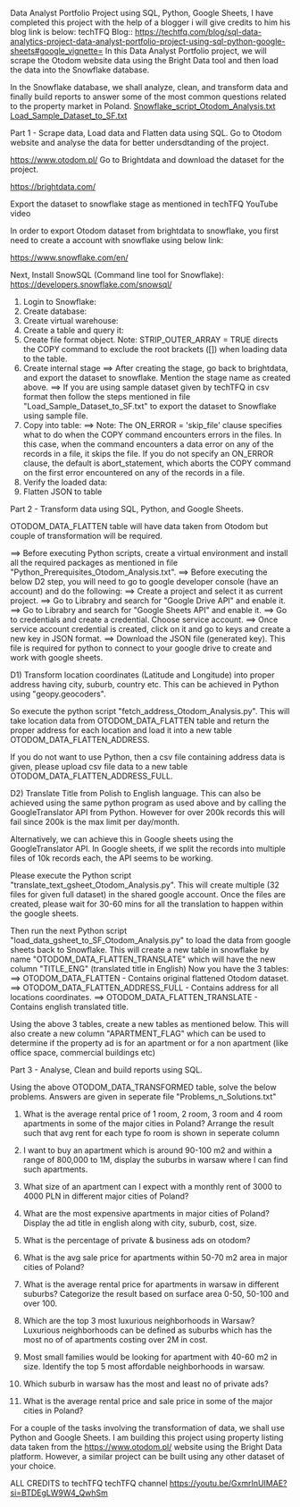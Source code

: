 Data Analyst Portfolio Project using SQL, Python, Google Sheets,  I have completed this project with the help of  a blogger i will give credits to him his blog link is below:
techTFQ Blog:: https://techtfq.com/blog/sql-data-analytics-project-data-analyst-portfolio-project-using-sql-python-google-sheets#google_vignette=
In this Data Analyst Portfolio project, we will scrape the Otodom website data using the Bright Data tool and then load the data into the Snowflake database. 

In the Snowflake database, we shall analyze, clean, and transform data and finally build reports to answer some of the most common questions related to the property market in Poland. 
[Snowflake_script_Otodom_Analysis.txt](https://github.com/almas1990/turbo-spork/files/12605064/Snowflake_script_Otodom_Analysis.txt)
[Load_Sample_Dataset_to_SF.txt](https://github.com/almas1990/turbo-spork/files/12605066/Load_Sample_Dataset_to_SF.txt)

Part 1 - Scrape data, Load data and Flatten data using SQL. 
Go to Otodom website and analyse the data for better undersdtanding of the project.

https://www.otodom.pl/ 
Go to Brightdata and download the dataset for the project.

https://brightdata.com/

Export the dataset to snowflake stage as mentioned in techTFQ YouTube video

In order to export Otodom dataset from brightdata to snowflake, you first need to create a account with snowflake using below link:

https://www.snowflake.com/en/

Next, Install SnowSQL (Command line tool for Snowflake):
https://developers.snowflake.com/snowsql/
1) Login to Snowflake:
2) Create database:
2) Create virtual warehouse:
3) Create a table and query it:
4) Create file format object.
Note: STRIP_OUTER_ARRAY = TRUE directs the COPY command to exclude the root brackets ([]) when loading data to the table.
5) Create internal stage
==> After creating the stage, go back to brightdata, and export the dataset to snowflake. Mention the stage name as created above.
==> If you are using sample dataset given by techTFQ in csv format then follow the steps mentioned in file "Load_Sample_Dataset_to_SF.txt" to export the dataset to Snowflake using sample file.
6) Copy into table:
==> Note: The ON_ERROR = 'skip_file' clause specifies what to do when the COPY command encounters errors in the files. In this case, when the command encounters a data error on any of the records in a file, it skips the file. If you do not specify an ON_ERROR clause, the default is abort_statement, which aborts the COPY command on the first error encountered on any of the records in a file.
7) Verify the loaded data:
8) Flatten JSON to table	

Part 2 - Transform data using SQL, Python, and Google Sheets. 

OTODOM_DATA_FLATTEN table will have data taken from Otodom but couple of transformation will be required.

==> Before executing Python scripts, create a virtual environment and install all the required packages as mentioned in file "Python_Prerequisites_Otodom_Analysis.txt".
==> Before executing the below D2 step, you will need to go to google developer console (have an account) and do the following:
       ==> Create a project and select it as current project.
       ==> Go to Librabry and search for "Google Drive API" and enable it.
       ==> Go to Librabry and search for "Google Sheets API" and enable it.
       ==> Go to credentials and create a credential. Choose service account.
       ==> Once service account credential is created, click on it and go to keys and create a new key in JSON format.
       ==> Download the JSON file (generated key). This file is required for python to connect to your google drive to create and work with google sheets.


D1) Transform location coordinates (Latitude and Longitude) into proper address having city, suburb, country etc. 
This can be achieved in Python using "geopy.geocoders". 

So execute the python script "fetch_address_Otodom_Analysis.py". This will take location data from OTODOM_DATA_FLATTEN table and return the proper address for each location and load it into a new table OTODOM_DATA_FLATTEN_ADDRESS.

If you do not want to use Python, then a csv file containing address data is given, please upload csv file data to a new table OTODOM_DATA_FLATTEN_ADDRESS_FULL.



D2) Translate Title from Polish to English language.
This can also be achieved using the same python program as used above and by calling the GoogleTranslator API from Python. However for over 200k records this will fail since 200k is the max limit per day/month.

Alternatively, we can achieve this in Google sheets using the GoogleTranslator API. In Google sheets, if we split the records into multiple files of 10k records each, the API seems to be working.

Please execute the Python script "translate_text_gsheet_Otodom_Analysis.py". This will create multiple (32 files for given full dataset) in the shared google account.
Once the files are created, please wait for 30-60 mins for all the translation to happen within the google sheets.

Then run the next Python script "load_data_gsheet_to_SF_Otodom_Analysis.py" to load the data from google sheets back to Snowflake. This will create a new table in snowflake by name "OTODOM_DATA_FLATTEN_TRANSLATE" which will have the new column "TITLE_ENG" (translated title in English)
Now you have the 3 tables:
       ==> OTODOM_DATA_FLATTEN - Contains original flattened Otodom dataset.
       ==> OTODOM_DATA_FLATTEN_ADDRESS_FULL - Contains address for all locations coordinates.
       ==> OTODOM_DATA_FLATTEN_TRANSLATE - Contains english translated title.


Using the above 3 tables, create a new tables as mentioned below.
This will also create a new column "APARTMENT_FLAG" which can be used to determine if the property ad is for an apartment or for a non apartment (like office space, commercial buildings etc)


Part 3 - Analyse, Clean and build reports using SQL. 

Using the above OTODOM_DATA_TRANSFORMED table, solve the below problems. Answers are given in seperate file "Problems_n_Solutions.txt"


1) What is the average rental price of 1 room, 2 room, 3 room and 4 room apartments in some of the major cities in Poland? 
       Arrange the result such that avg rent for each type fo room is shown in seperate column

2) I want to buy an apartment which is around 90-100 m2 and within a range of 800,000 to 1M, display the suburbs in warsaw where I can find such apartments.       

3) What size of an apartment can I expect with a monthly rent of 3000 to 4000 PLN in different major cities of Poland?

4) What are the most expensive apartments in major cities of Poland? Display the ad title in english along with city, suburb, cost, size.

5) What is the percentage of private & business ads on otodom?

6) What is the avg sale price for apartments within 50-70 m2 area in major cities of Poland?

7) What is the average rental price for apartments in warsaw in different suburbs?
       Categorize the result based on surface area 0-50, 50-100 and over 100.

8) Which are the top 3 most luxurious neighborhoods in Warsaw? Luxurious neighborhoods can be defined as suburbs which has the most no of of apartments costing over 2M in cost.

9) Most small families would be looking for apartment with 40-60 m2 in size. Identify the top 5 most affordable neighborhoods in warsaw.

10) Which suburb in warsaw has the most and least no of private ads?

11) What is the average rental price and sale price in some of the major cities in Poland?

For a couple of the tasks involving the transformation of data, we shall use Python and Google Sheets. 
I am building this project using property listing data taken from the https://www.otodom.pl/ website using the Bright Data platform. However, a similar project can be built using any other dataset of your choice.

ALL CREDITS to techTFQ
techTFQ channel
https://youtu.be/GxmrInUIMAE?si=BTDEgLW9W4_QwhSm
